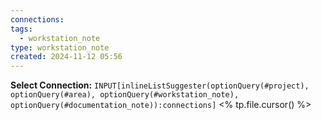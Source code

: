 ```yaml
---
connections: 
tags:
  - workstation_note
type: workstation_note
created: 2024-11-12 05:56
---
```

**Select Connection:** `INPUT[inlineListSuggester(optionQuery(#project), optionQuery(#area), optionQuery(#workstation_note), optionQuery(#documentation_note)):connections]` 
<% tp.file.cursor() %>